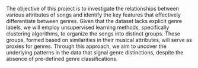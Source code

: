 The objective of this project is to investigate the relationships between various attributes of songs and identify the key features that effectively differentiate between genres. Given that the dataset lacks explicit genre labels, we will employ unsupervised learning methods, specifically clustering algorithms, to organize the songs into distinct groups. These groups, formed based on similarities in their musical attributes, will serve as proxies for genres. Through this approach, we aim to uncover the underlying patterns in the data that signal genre distinctions, despite the absence of pre-defined genre classifications.
